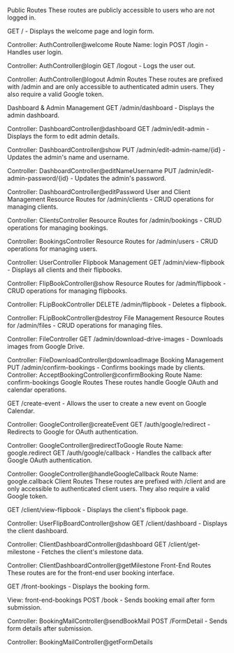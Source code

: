 Public Routes
These routes are publicly accessible to users who are not logged in.

GET / - Displays the welcome page and login form.

Controller: AuthController@welcome
Route Name: login
POST /login - Handles user login.

Controller: AuthController@login
GET /logout - Logs the user out.

Controller: AuthController@logout
Admin Routes
These routes are prefixed with /admin and are only accessible to authenticated admin users. They also require a valid Google token.

Dashboard & Admin Management
GET /admin/dashboard - Displays the admin dashboard.

Controller: DashboardController@dashboard
GET /admin/edit-admin - Displays the form to edit admin details.

Controller: DashboardController@show
PUT /admin/edit-admin-name/{id} - Updates the admin's name and username.

Controller: DashboardController@editNameUsername
PUT /admin/edit-admin-password/{id} - Updates the admin's password.

Controller: DashboardController@editPassword
User and Client Management
Resource Routes for /admin/clients - CRUD operations for managing clients.

Controller: ClientsController
Resource Routes for /admin/bookings - CRUD operations for managing bookings.

Controller: BookingsController
Resource Routes for /admin/users - CRUD operations for managing users.

Controller: UserController
Flipbook Management
GET /admin/view-flipbook - Displays all clients and their flipbooks.

Controller: FlipBookController@show
Resource Routes for /admin/flipbook - CRUD operations for managing flipbooks.

Controller: FLipBookController
DELETE /admin/flipbook - Deletes a flipbook.

Controller: FLipBookController@destroy
File Management
Resource Routes for /admin/files - CRUD operations for managing files.

Controller: FileController
GET /admin/download-drive-images - Downloads images from Google Drive.

Controller: FileDownloadController@downloadImage
Booking Management
PUT /admin/confirm-bookings - Confirms bookings made by clients.
Controller: AcceptBookingController@confirmBooking
Route Name: confirm-bookings
Google Routes
These routes handle Google OAuth and calendar operations.

GET /create-event - Allows the user to create a new event on Google Calendar.

Controller: GoogleController@createEvent
GET /auth/google/redirect - Redirects to Google for OAuth authentication.

Controller: GoogleController@redirectToGoogle
Route Name: google.redirect
GET /auth/google/callback - Handles the callback after Google OAuth authentication.

Controller: GoogleController@handleGoogleCallback
Route Name: google.callback
Client Routes
These routes are prefixed with /client and are only accessible to authenticated client users. They also require a valid Google token.

GET /client/view-flipbook - Displays the client's flipbook page.

Controller: UserFlipBoardController@show
GET /client/dashboard - Displays the client dashboard.

Controller: ClientDashboardController@dashboard
GET /client/get-milestone - Fetches the client's milestone data.

Controller: ClientDashboardController@getMilestone
Front-End Routes
These routes are for the front-end user booking interface.

GET /front-bookings - Displays the booking form.

View: front-end-bookings
POST /book - Sends booking email after form submission.

Controller: BookingMailController@sendBookMail
POST /FormDetail - Sends form details after submission.

Controller: BookingMailController@getFormDetails
